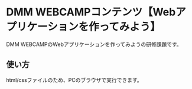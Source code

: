 # DMM WEBCAMPコンテンツ【Webアプリケーションを作ってみよう】
DMM WEBCAMPのWebアプリケーションを作ってみようの研修課題です。
## 使い方
html/cssファイルのため、PCのブラウザで実行できます。
